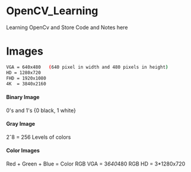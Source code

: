 # OpenCV_Learning

Learning OpenCv and Store Code and Notes here

# Images
```bash 
VGA = 640x480   (640 pixel in width and 480 pixels in height)
HD = 1280x720
FHD = 1920x1080
4K  = 3840x2160
```
#### Binary Image
0's and 1's {0 black, 1 white}

#### Gray Image
2ˆ8 = 256 Levels of colors

#### Color Images
Red + Green + Blue = Color
RGB VGA = 3*640*480 
RGB HD = 3*1280x720
